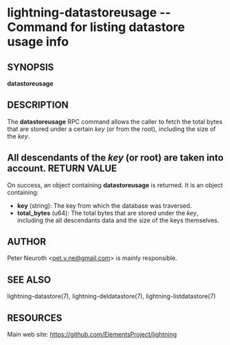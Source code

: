 lightning-datastoreusage -- Command for listing datastore usage info
============================================================

SYNOPSIS
--------

**datastoreusage**

DESCRIPTION
-----------

The **datastoreusage** RPC command allows the caller to fetch the 
total bytes that are stored under a certain *key* (or from the root),
including the size of the *key*.

All descendants of the *key* (or root) are taken into account.
RETURN VALUE
------------

[comment]: # (GENERATE-FROM-SCHEMA-START)
On success, an object containing **datastoreusage** is returned.  It is an object containing:

- **key** (string): The key from which the database was traversed.
- **total\_bytes** (u64): The total bytes that are stored under the *key*, including the all descendants data and the size of the keys themselves.

[comment]: # (GENERATE-FROM-SCHEMA-END)

AUTHOR
------

Peter Neuroth <<pet.v.ne@gmail.com>> is mainly responsible.

SEE ALSO
--------

lightning-datastore(7), lightning-deldatastore(7), lightning-listdatastore(7)

RESOURCES
---------

Main web site: <https://github.com/ElementsProject/lightning>

[comment]: # ( SHA256STAMP:3c3f29e7b2489959fe4c36dd1bdb1db7023a47ade6298101fb4fba411bce4dc2)
